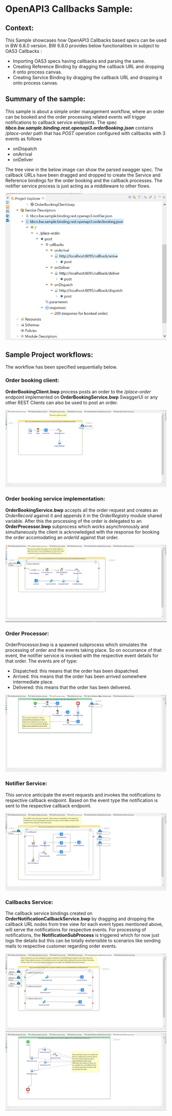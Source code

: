 # OpenAPI3 Callbacks Sample:

## Context:

This Sample showcases how OpenAPI3 Callbacks based specs can be used in BW 6.8.0 version.
BW 6.8.0 provides below functionalities in subject to OAS3 Callbacks :

- Importing OAS3 specs having callbacks and parsing the same.
- Creating Reference Binding by dragging the callback URL and dropping it onto process canvas.
- Creating Service Binding by dragging the callback URL and dropping it onto process canvas.

## Summary of the sample:

This sample is about a simple order management workflow, where an order can be booked and the order processing related events will trigger notifications to callback service endpoints. The spec **_tibco.bw.sample.binding.rest.openapi3.orderBooking.json_** contains _/place-order_ path that has _POST_ operation configured with callbacks with 3 events as follows

- onDispatch
- onArrival
- onDeliver

The tree view in the below image can show the parsed swagger spec. The callback URLs have been dragged and dropped to create the Service and Reference bindings for the order booking and the callback processes. 
The notifier service process is just acting as a middleware to other flows.

![SpecTreeView.bwp](images/SpecTreeView.PNG)

## Sample Project workflows:

The workflow has been specified sequentially below.

### Order booking client:

**OrderBookingClient.bwp** process posts an order to the _/place-order_ endpoint implemented on **OrderBookingService.bwp**
SwaggerUI or any other REST Clients can also be used to post an order.

![OrderBookingClient.bwp](images/OrderBookingClient.PNG)

### Order booking service implementation:

**OrderBookingService.bwp** accepts all the order request and creates an _OrderRecord_ against it and appends it in the _OrderRegistry_ module shared variable.
After this the processing of the order is delegated to an **OrderProcessor.bwp** subprocess which works asynchronously and simultaneously the client is acknowledged with the response for booking the order accomodating an _orderId_ against that order.

![OrderBookingService.bwp](images/OrderBookingService.PNG)

### Order Processor:

OrderProcessor.bwp is a spawned subprocess which simulates the processing of order and the events taking place. So on occurrance of that event, the notifier service is invoked with the respective event details for that order.
The events are of type:

- Dispatched: this means that the order has been dispatched.
- Arrived: this means that the order has been arrived somewhere intermediate place.
- Delivered: this means that the order has been delivered.

![OrderProcessor.bwp](images/OrderProcessor.PNG)

### Notifier Service:

This service anticipate the event requests and invokes the notifications to respective callback endpoint.
Based on the event type the notification is sent to the respective callback endpoint.

![NotifierService.bwp](images/NotifierService.PNG)

### Callbacks Service:

The callback service bindings created on **OrderNotificationCallbackService.bwp** by dragging and dropping the callback URL nodes from tree view for each event types mentioned above, will serve the notifications for respective events.
For processing of notifications, the **NotificationSubProcess** is triggered which for now just logs the details but this can be totally extensible to scenarios like sending mails to respective customer regarding order events.

![OrderNotificationCallbackService.bwp](images/OrderNotificationCallbackService.PNG)
![NotificationSubProcess.bwp](images/NotificationSubProcess.PNG)
